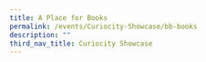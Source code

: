 ```yaml
---
title: A Place for Books
permalink: /events/Curiocity-Showcase/bb-books
description: ""
third_nav_title: Curiocity Showcase
---
```

